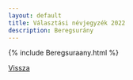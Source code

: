 ```yaml
---
layout: default
title: Választási névjegyzék 2022
description: Beregsurány
---
```


{% include Beregsuraany.html %}

[Vissza](./)